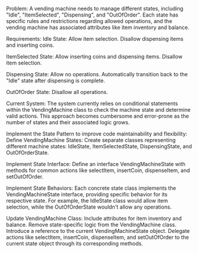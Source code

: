 Problem:
A vending machine needs to manage different states, including "Idle", "ItemSelected", "Dispensing", and "OutOfOrder". Each state has specific rules and restrictions regarding allowed operations, and the vending machine has associated attributes like item inventory and balance.

Requirements:
Idle State:
Allow item selection. Disallow dispensing items and inserting coins.

ItemSelected State:
Allow inserting coins and dispensing items. Disallow item selection.

Dispensing State:
Allow no operations. Automatically transition back to the "Idle" state after dispensing is complete.

OutOfOrder State:
Disallow all operations.

Current System:
The system currently relies on conditional statements within the VendingMachine class to check the machine state and determine valid actions. This approach becomes cumbersome and error-prone as the number of states and their associated logic grows.

Implement the State Pattern to improve code maintainability and flexibility:
Define VendingMachine States:
Create separate classes representing different machine states: IdleState, ItemSelectedState, DispensingState, and OutOfOrderState.

Implement State Interface:
Define an interface VendingMachineState with methods for common actions like selectItem, insertCoin, dispenseItem, and setOutOfOrder.

Implement State Behaviors:
Each concrete state class implements the VendingMachineState interface, providing specific behavior for its respective state. For example, the IdleState class would allow item selection, while the OutOfOrderState wouldn't allow any operations.

Update VendingMachine Class:
Include attributes for item inventory and balance. Remove state-specific logic from the VendingMachine class. Introduce a reference to the current VendingMachineState object. Delegate actions like selectItem, insertCoin, dispenseItem, and setOutOfOrder to the current state object through its corresponding methods.



